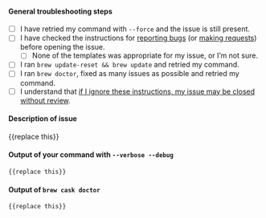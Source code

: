 #### General troubleshooting steps

- [ ] I have retried my command with `--force` and the issue is still present.
- [ ] I have checked the instructions for [reporting bugs](https://github.com/caskroom/homebrew-cask#reporting-bugs) (or [making requests](https://github.com/caskroom/homebrew-cask#requests)) before opening the issue.
  - [ ] None of the templates was appropriate for my issue, or I’m not sure.
- [ ] I ran `brew update-reset && brew update` and retried my command.
- [ ] I ran `brew doctor`, fixed as many issues as possible and retried my command.
- [ ] I understand that [if I ignore these instructions, my issue may be closed without review](https://github.com/caskroom/homebrew-cask/blob/master/doc/faq/closing_issues_without_review.md).

#### Description of issue

{{replace this}}

#### Output of your command with `--verbose --debug`

```
{{replace this}}
```

#### Output of `brew cask doctor`

```
{{replace this}}
```
